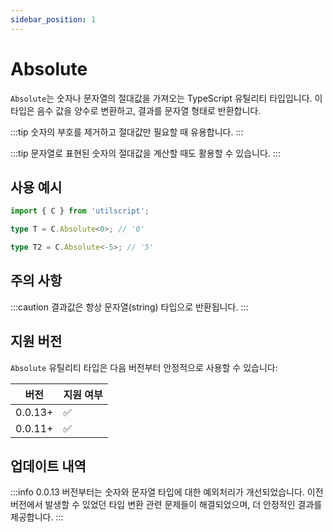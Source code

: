```yaml
---
sidebar_position: 1
---
```


# Absolute

`Absolute`는 숫자나 문자열의 절대값을 가져오는 TypeScript 유틸리티 타입입니다. 이 타입은 음수 값을 양수로 변환하고, 결과를 문자열 형태로 반환합니다.

:::tip
숫자의 부호를 제거하고 절대값만 필요할 때 유용합니다.
:::

:::tip
문자열로 표현된 숫자의 절대값을 계산할 때도 활용할 수 있습니다.
:::

## 사용 예시

```ts
import { C } from 'utilscript';

type T = C.Absolute<0>; // '0'

type T2 = C.Absolute<-5>; // '5'
```

## 주의 사항

:::caution
결과값은 항상 문자열(string) 타입으로 반환됩니다.
:::

## 지원 버전

`Absolute` 유틸리티 타입은 다음 버전부터 안정적으로 사용할 수 있습니다:

| 버전    | 지원 여부 |
| ------- | --------- |
| 0.0.13+ | ✅        |
| 0.0.11+ | ✅        |

## 업데이트 내역

:::info
0.0.13 버전부터는 숫자와 문자열 타입에 대한 예외처리가 개선되었습니다. 이전 버전에서 발생할 수 있었던 타입 변환 관련 문제들이 해결되었으며, 더 안정적인 결과를 제공합니다.
:::
